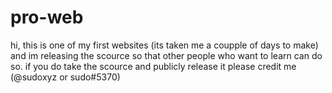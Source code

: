 # pro-web


hi, this is one of my first websites (its taken me a coupple of days to make) and im releasing the scource so that other people who want to learn can do so. if you do take the scource and publicly release it please credit me (@sudoxyz or sudo#5370)
